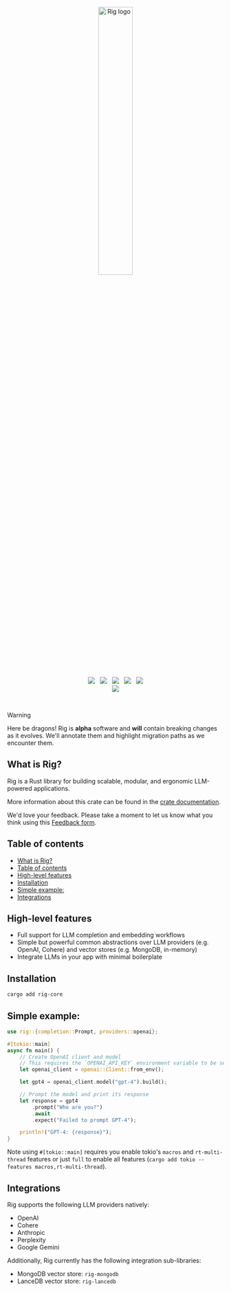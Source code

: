 <p align="center">
<picture>
    <source media="(prefers-color-scheme: dark)" srcset="img/rig+playgrounds_dark_blue.svg">
    <source media="(prefers-color-scheme: light)" srcset="img/rig+playgrounds_light_blue.svg">
    <img src="img/rig+playgrounds.svg" style="width: 40%; height: 40%;" alt="Rig logo">
</picture>
<br>
<a href="https://crates.io/crates/rig-core"><img src="https://img.shields.io/crates/v/rig-core.svg" /></a>
&nbsp;
<a href="https://crates.io/crates/rig-core"><img src="https://img.shields.io/crates/d/rig-core?color=orange" /></a>
&nbsp;
<a href="https://discord.gg/playgrounds"><img src="https://img.shields.io/discord/511303648119226382?color=%236d82cc&label=Discord&logo=discord&logoColor=white" /></a>
&nbsp;
<a href=""><img src="https://img.shields.io/badge/built_with-Rust-dca282.svg?logo=rust" /></a>
&nbsp;
<a href="https://twitter.com/Playgrounds0x"><img src="https://img.shields.io/twitter/follow/Playgrounds0x
"></a>
<br>
<a href="https://docs.rs/rig-core/latest/rig/"><img src="https://docs.rs/rig-core/badge.svg" /></a>
<br>
</p>

&nbsp;



> [!WARNING]
> Here be dragons! Rig is **alpha** software and **will** contain breaking changes as it evolves. We'll annotate them and highlight migration paths as we encounter them.


## What is Rig?
Rig is a Rust library for building scalable, modular, and ergonomic LLM-powered applications.

More information about this crate can be found in the [crate documentation](https://docs.rs/rig-core/latest/rig/).

We'd love your feedback. Please take a moment to let us know what you think using this [Feedback form](https://bit.ly/Rig-Feeback-Form).

## Table of contents

- [What is Rig?](#what-is-rig)
- [Table of contents](#table-of-contents)
- [High-level features](#high-level-features)
- [Installation](#installation)
- [Simple example:](#simple-example)
- [Integrations](#integrations)

## High-level features
- Full support for LLM completion and embedding workflows
- Simple but powerful common abstractions over LLM providers (e.g. OpenAI, Cohere) and vector stores (e.g. MongoDB, in-memory)
- Integrate LLMs in your app with minimal boilerplate

## Installation
```bash
cargo add rig-core
```

## Simple example:
```rust
use rig::{completion::Prompt, providers::openai};

#[tokio::main]
async fn main() {
    // Create OpenAI client and model
    // This requires the `OPENAI_API_KEY` environment variable to be set.
    let openai_client = openai::Client::from_env();

    let gpt4 = openai_client.model("gpt-4").build();

    // Prompt the model and print its response
    let response = gpt4
        .prompt("Who are you?")
        .await
        .expect("Failed to prompt GPT-4");

    println!("GPT-4: {response}");
}
```
Note using `#[tokio::main]` requires you enable tokio's `macros` and `rt-multi-thread` features
or just `full` to enable all features (`cargo add tokio --features macros,rt-multi-thread`).

## Integrations
Rig supports the following LLM providers natively:
- OpenAI
- Cohere
- Anthropic
- Perplexity
- Google Gemini

Additionally, Rig currently has the following integration sub-libraries:
- MongoDB vector store: `rig-mongodb`
- LanceDB vector store: `rig-lancedb`
